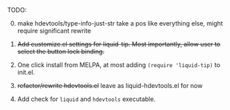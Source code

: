TODO:

0. make hdevtools/type-info-just-str take a pos like everything else,
might require significant rewrite

0. ~~Add customize.el settings for liquid-tip. Most importantly, allow user to
select the button lock binding.~~

0. One click install from MELPA, at most adding `(require 'liquid-tip)` to init.el.

0. ~~refactor/rewrite hdevtools.el~~ leave as liquid-hdevtools.el for now

0. Add check for `liquid` and `hdevtools` executable.
